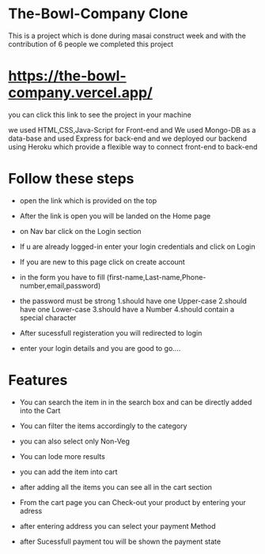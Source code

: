 # The-Bowl-Company Clone

This is a project which is done during masai construct week and with the contribution of 6 people we completed this project

# https://the-bowl-company.vercel.app/

you can click this link to see the project in your machine

we used HTML,CSS,Java-Script for Front-end and We used Mongo-DB as a data-base and used Express for back-end and we deployed our backend using Heroku
which provide a flexible way to connect front-end to back-end

# Follow these steps

- open the link which is provided on the top 
- After the link is open you will be landed on the Home page
- on Nav bar click on the Login section
- If u are already logged-in enter your login credentials and click on Login
- If you are new to this page click on create account 
- in the form you have to fill (first-name,Last-name,Phone-number,email,password)
- the password must be strong 
1.should have one Upper-case
2.should have one Lower-case
3.should have a Number
4.should contain a special character

- After sucessfull registeration you will redirected to login
- enter your login details and you are good to go....

# Features
- You can search the item in in the search box and can be directly added into the Cart
 
- You can filter the items accordingly to the category
- you can also select only Non-Veg
- You can lode more results
- you can add the item into cart
- after adding all the items you can see all in the cart section

- From the cart page you can Check-out your product by entering your adress
- after entering address you can select your payment Method
- after Sucessfull payment tou will be shown the payment state
